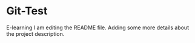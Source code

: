 # Git-Test
E-learning
I am editing the README file. Adding some more details about the project description.

